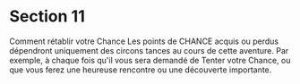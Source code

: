 # Section 11

Comment rétablir votre Chance
Les points de  CHANCE  acquis ou perdus dépendront
uniquement des circons tances au cours de cette aventure. Par
exemple, à chaque fois qu'il vous sera demandé de  Tenter votre
Chance,  ou que vous ferez une heureuse rencontre ou une
découverte importante.